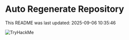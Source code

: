 # Auto Regenerate Repository

This README was last updated: 2025-09-06 10:35:46

 ![TryHackMe](https://tryhackme.com/badge/533634)